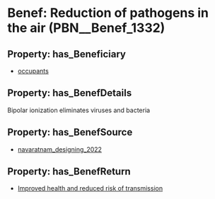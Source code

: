 # Benef: __Reduction of pathogens in the air__ (PBN__Benef_1332)

## Property: has_Beneficiary

* [occupants](../Stakeholder/PBN__Stakeholder_92)

## Property: has_BenefDetails

Bipolar ionization eliminates viruses and bacteria

## Property: has_BenefSource

* [navaratnam_designing_2022](../Article/PBN__Article_282)

## Property: has_BenefReturn

* [Improved health and reduced risk of transmission](../BenefReturn/PBN__BenefReturn_1502)

